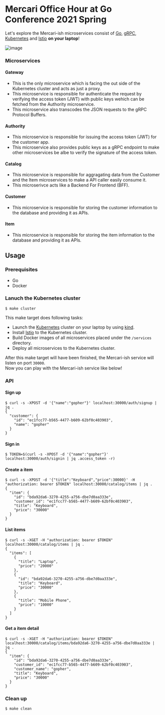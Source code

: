 # Mercari Office Hour at Go Conference 2021 Spring

Let's explore the Mercari-ish microservices consist of [Go](https://golang.org/), [gRPC](https://grpc.io/), [Kubernetes](https://kubernetes.io/) and [Istio](https://istio.io/) **on your laptop**!

![image](https://user-images.githubusercontent.com/2134196/115878694-ca802980-a483-11eb-80cb-fd56e941f168.png)

### Microservices

#### Gateway

-   This is the only microservice which is facing the out side of the Kubernetes cluster and acts as just a proxy.
-   This microservice is responsible for authenticate the request by verifying the access token (JWT) with public keys wehich can be fetched from the Authority microservice.
-   This microservice also transcodes the JSON requests to the gRPC Protocol Buffers.

#### Authority

-   This microservice is responsible for issuing the access token (JWT) for the customer app.
-   This microservice also provides public keys as a gRPC endpoint to make other microservices be albe to verify the signature of the access token.

#### Catalog

-   This microservice is responsible for aggragating data from the Customer and the Item microservices to make a API caller easily consume it.
-   This microserivce acts like a Backend For Frontend (BFF).

#### Customer

-   This microservice is responsible for storing the customer information to the database and providing it as APIs.

#### Item

-   This microservice is responsible for storing the item information to the database and providing it as APIs.

## Usage

### Prerequisites

-   Go
-   Docker

### Lanuch the Kubernetes cluster

```console
$ make cluster
```

This make target does following tasks:

-   Launch the [Kubernetes](https://kubernetes.io/) cluster on your laptop by using [kind](https://github.com/kubernetes-sigs/kind).
-   Install [Istio](https://istio.io/) to the Kubernetes cluster.
-   Build Docker images of all microservices placed under the `/services` directory.
-   Deploy all microservices to the Kubernetes cluster.

After this make target will have been finished, the Mercari-ish service will listen on port `30000`.\
Now you can play with the Mercari-ish service like below!

### API

#### Sign up

```console
$ curl -s -XPOST -d '{"name":"gopher"}' localhost:30000/auth/signup | jq .
{
  "customer": {
    "id": "ec1fcc77-b565-4477-b609-62bf0c403903",
    "name": "gopher"
  }
}
```

#### Sign in

```console
$ TOKEN=$(curl -s -XPOST -d '{"name":"gopher"}' localhost:30000/auth/signin | jq .access_token -r)
```

#### Create a item

```console
$ curl -s -XPOST -d '{"title":"Keyboard","price":30000}' -H "authorization: bearer $TOKEN" localhost:30000/catalog/items | jq .
{
  "item": {
    "id": "bda92da6-3270-4255-a756-dbe7d0aa333e",
    "customer_id": "ec1fcc77-b565-4477-b609-62bf0c403903",
    "title": "Keyboard",
    "price": "30000"
  }
}
```

#### List items

```console
$ curl -s -XGET -H "authorization: bearer $TOKEN" localhost:30000/catalog/items | jq .
{
  "items": [
    {
      "title": "Laptop",
      "price": "20000"
    },
    {
      "id": "bda92da6-3270-4255-a756-dbe7d0aa333e",
      "title": "Keyboard",
      "price": "30000"
    },
    {
      "title": "Mobile Phone",
      "price": "10000"
    }
  ]
}

```

#### Get a item detail

```console
$ curl -s -XGET -H "authorization: bearer $TOKEN" localhost:30000/catalog/items/bda92da6-3270-4255-a756-dbe7d0aa333e | jq .
{
  "item": {
    "id": "bda92da6-3270-4255-a756-dbe7d0aa333e",
    "customer_id": "ec1fcc77-b565-4477-b609-62bf0c403903",
    "customer_name": "gopher",
    "title": "Keyboard",
    "price": "30000"
  }
}
```

### Clean up

```console
$ make clean
```
